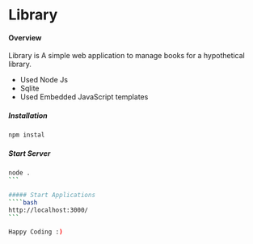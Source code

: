 # Library


#### Overview

Library is A simple web application to manage books for a hypothetical library.

* Used Node Js
* Sqlite
* Used Embedded JavaScript templates

##### Installation

```bash
npm instal
```

##### Start Server
````bash
node .
```

##### Start Applications 
````bash
http://localhost:3000/
```

Happy Coding :)